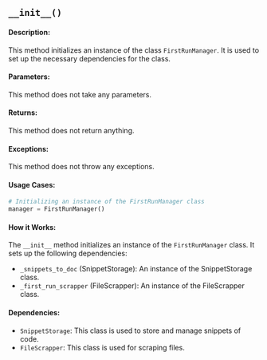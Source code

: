 ## `__init__()`

#### Description:
This method initializes an instance of the class `FirstRunManager`. It is used to set up the necessary dependencies for the class.

#### Parameters:
This method does not take any parameters.

#### Returns:
This method does not return anything.

#### Exceptions:
This method does not throw any exceptions.

#### Usage Cases:

```python
# Initializing an instance of the FirstRunManager class
manager = FirstRunManager()
```

#### How it Works:
The `__init__` method initializes an instance of the `FirstRunManager` class. It sets up the following dependencies:
- `_snippets_to_doc` (SnippetStorage): An instance of the SnippetStorage class.
- `_first_run_scrapper` (FileScrapper): An instance of the FileScrapper class.

#### Dependencies:
- `SnippetStorage`: This class is used to store and manage snippets of code.
- `FileScrapper`: This class is used for scraping files.
